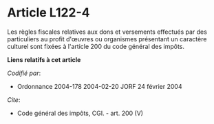 # Article L122-4

Les règles fiscales relatives aux dons et versements effectués par des particuliers au profit d'œuvres ou organismes
présentant un caractère culturel sont fixées à l'article 200 du code général des impôts.

**Liens relatifs à cet article**

_Codifié par_:

  - Ordonnance 2004-178 2004-02-20 JORF 24 février 2004

_Cite_:

  - Code général des impôts, CGI. - art. 200 (V)
